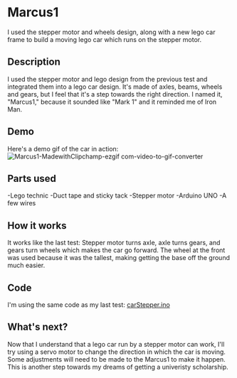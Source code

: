 # Marcus1
I used the stepper motor and wheels design, along with a new lego car frame to build a moving lego car which runs on the stepper motor.

## Description
I used the stepper motor and lego design from the previous test and integrated them into a lego car design. It's made of axles, beams, wheels and gears, but I feel that it's a step towards the right direction. I named it, "Marcus1," because it sounded like "Mark 1" and it reminded me of Iron Man. 

## Demo
Here's a demo gif of the car in action:
![Marcus1-MadewithClipchamp-ezgif com-video-to-gif-converter](https://github.com/user-attachments/assets/fec2baee-871c-4166-8d39-95a682cbaca7)

## Parts used
-Lego technic
-Duct tape and sticky tack
-Stepper motor
-Arduino UNO
-A few wires

## How it works
It works like the last test: Stepper motor turns axle, axle turns gears, and gears turn wheels which makes the car go forward. The wheel at the front was used because it was the tallest, making getting the base off the ground much easier.

## Code
I'm using the same code as my last test: [carStepper.ino](carStepper.ino)

## What's next?
Now that I understand that a lego car run by a stepper motor can work, I'll try using a servo motor to change the direction in which the car is moving. Some adjustments will need to be made to the Marcus1 to make it happen. This is another step towards my dreams of getting a univeristy scholarship. 
